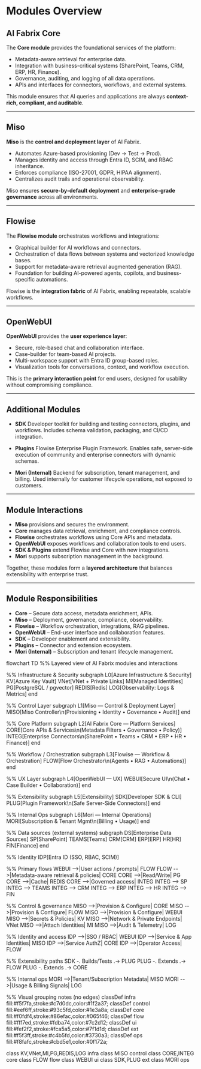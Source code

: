 
# Modules Overview

## AI Fabrix Core

The **Core module** provides the foundational services of the platform:

* Metadata-aware retrieval for enterprise data.
* Integration with business-critical systems (SharePoint, Teams, CRM, ERP, HR, Finance).
* Governance, auditing, and logging of all data operations.
* APIs and interfaces for connectors, workflows, and external systems.

This module ensures that AI queries and applications are always **context-rich, compliant, and auditable**.

---

## Miso

**Miso** is the **control and deployment layer** of AI Fabrix.

* Automates Azure-based provisioning (Dev → Test → Prod).
* Manages identity and access through Entra ID, SCIM, and RBAC inheritance.
* Enforces compliance (ISO-27001, GDPR, HIPAA alignment).
* Centralizes audit trails and operational observability.

Miso ensures **secure-by-default deployment** and **enterprise-grade governance** across all environments.

---

## Flowise

The **Flowise module** orchestrates workflows and integrations:

* Graphical builder for AI workflows and connectors.
* Orchestration of data flows between systems and vectorized knowledge bases.
* Support for metadata-aware retrieval augmented generation (RAG).
* Foundation for building AI-powered agents, copilots, and business-specific automations.

Flowise is the **integration fabric** of AI Fabrix, enabling repeatable, scalable workflows.

---

## OpenWebUI

**OpenWebUI** provides the **user experience layer**:

* Secure, role-based chat and collaboration interface.
* Case-builder for team-based AI projects.
* Multi-workspace support with Entra ID group-based roles.
* Visualization tools for conversations, context, and workflow execution.

This is the **primary interaction point** for end users, designed for usability without compromising compliance.

---

## Additional Modules

* **SDK**
  Developer toolkit for building and testing connectors, plugins, and workflows. Includes schema validation, packaging, and CI/CD integration.

* **Plugins**
  Flowise Enterprise Plugin Framework. Enables safe, server-side execution of community and enterprise connectors with dynamic schemas.

* **Mori (Internal)**
  Backend for subscription, tenant management, and billing. Used internally for customer lifecycle operations, not exposed to customers.

---

## Module Interactions

* **Miso** provisions and secures the environment.
* **Core** manages data retrieval, enrichment, and compliance controls.
* **Flowise** orchestrates workflows using Core APIs and metadata.
* **OpenWebUI** exposes workflows and collaboration tools to end users.
* **SDK & Plugins** extend Flowise and Core with new integrations.
* **Mori** supports subscription management in the background.

Together, these modules form a **layered architecture** that balances extensibility with enterprise trust.

---

## Module Responsibilities

* **Core** – Secure data access, metadata enrichment, APIs.
* **Miso** – Deployment, governance, compliance, observability.
* **Flowise** – Workflow orchestration, integrations, RAG pipelines.
* **OpenWebUI** – End-user interface and collaboration features.
* **SDK** – Developer enablement and extensibility.
* **Plugins** – Connector and extension ecosystem.
* **Mori (Internal)** – Subscription and tenant lifecycle management.

flowchart TD
  %% Layered view of AI Fabrix modules and interactions

  %% Infrastructure & Security
  subgraph L0[Azure Infrastructure & Security]
    KV[Azure Key Vault]
    VNet[VNet + Private Links]
    MI[Managed Identities]
    PG[PostgreSQL / pgvector]
    REDIS[Redis]
    LOG[Observability: Logs & Metrics]
  end

  %% Control Layer
  subgraph L1[Miso — Control & Deployment Layer]
    MISO[Miso Controller\n(Provisioning • Identity • Governance • Audit)]
  end

  %% Core Platform
  subgraph L2[AI Fabrix Core — Platform Services]
    CORE[Core APIs & Services\n(Metadata Filters • Governance • Policy)]
    INTEG[Enterprise Connectors\n(SharePoint • Teams • CRM • ERP • HR • Finance)]
  end

  %% Workflow / Orchestration
  subgraph L3[Flowise — Workflow & Orchestration]
    FLOW[Flow Orchestrator\n(Agents • RAG • Automations)]
  end

  %% UX Layer
  subgraph L4[OpenWebUI — UX]
    WEBUI[Secure UI\n(Chat • Case Builder • Collaboration)]
  end

  %% Extensibility
  subgraph L5[Extensibility]
    SDK[Developer SDK & CLI]
    PLUG[Plugin Framework\n(Safe Server-Side Connectors)]
  end

  %% Internal Ops
  subgraph L6[Mori — Internal Operations]
    MORI[Subscription & Tenant Mgmt\n(Billing • Usage)]
  end

  %% Data sources (external systems)
  subgraph DS[Enterprise Data Sources]
    SP[SharePoint]
    TEAMS[Teams]
    CRM[CRM]
    ERP[ERP]
    HR[HR]
    FIN[Finance]
  end

  %% Identity
  IDP[Entra ID (SSO, RBAC, SCIM)]

  %% Primary flows
  WEBUI -->|User actions / prompts| FLOW
  FLOW -->|Metadata-aware retrieval & policies| CORE
  CORE -->|Read/Write| PG
  CORE -->|Cache| REDIS
  CORE -->|Governed access| INTEG
  INTEG --> SP
  INTEG --> TEAMS
  INTEG --> CRM
  INTEG --> ERP
  INTEG --> HR
  INTEG --> FIN

  %% Control & governance
  MISO -->|Provision & Configure| CORE
  MISO -->|Provision & Configure| FLOW
  MISO -->|Provision & Configure| WEBUI
  MISO -->|Secrets & Policies| KV
  MISO -->|Network & Private Endpoints| VNet
  MISO -->|Attach Identities| MI
  MISO -->|Audit & Telemetry| LOG

  %% Identity and access
  IDP -->|SSO / RBAC| WEBUI
  IDP -->|Service & App Identities| MISO
  IDP -->|Service AuthZ| CORE
  IDP -->|Operator Access| FLOW

  %% Extensibility paths
  SDK -. Builds/Tests .-> PLUG
  PLUG -. Extends .-> FLOW
  PLUG -. Extends .-> CORE

  %% Internal ops
  MORI -->|Tenant/Subscription Metadata| MISO
  MORI -->|Usage & Billing Signals| LOG

  %% Visual grouping notes (no edges)
  classDef infra fill:#f5f7fa,stroke:#c7d0dc,color:#1f2a37;
  classDef control fill:#eef6ff,stroke:#93c5fd,color:#1e3a8a;
  classDef core fill:#f0fdf4,stroke:#86efac,color:#065f46;
  classDef flow fill:#fff7ed,stroke:#fdba74,color:#7c2d12;
  classDef ui fill:#fef2f2,stroke:#fca5a5,color:#7f1d1d;
  classDef ext fill:#f5f3ff,stroke:#c4b5fd,color:#3730a3;
  classDef ops fill:#f8fafc,stroke:#cbd5e1,color:#0f172a;

  class KV,VNet,MI,PG,REDIS,LOG infra
  class MISO control
  class CORE,INTEG core
  class FLOW flow
  class WEBUI ui
  class SDK,PLUG ext
  class MORI ops